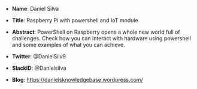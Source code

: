 * **Name**: Daniel Silva
* **Title**: Raspberry Pi with powershell and IoT module
* **Abstract**: PowerShell on Raspberry opens a whole new world full of challenges. Check how you can interact with hardware using powershell and some examples of what you can achieve.

* **Twitter**: @DanielSilv9
* **SlackID**: @Danielsilva
* **Blog**: https://danielsknowledgebase.wordpress.com/

